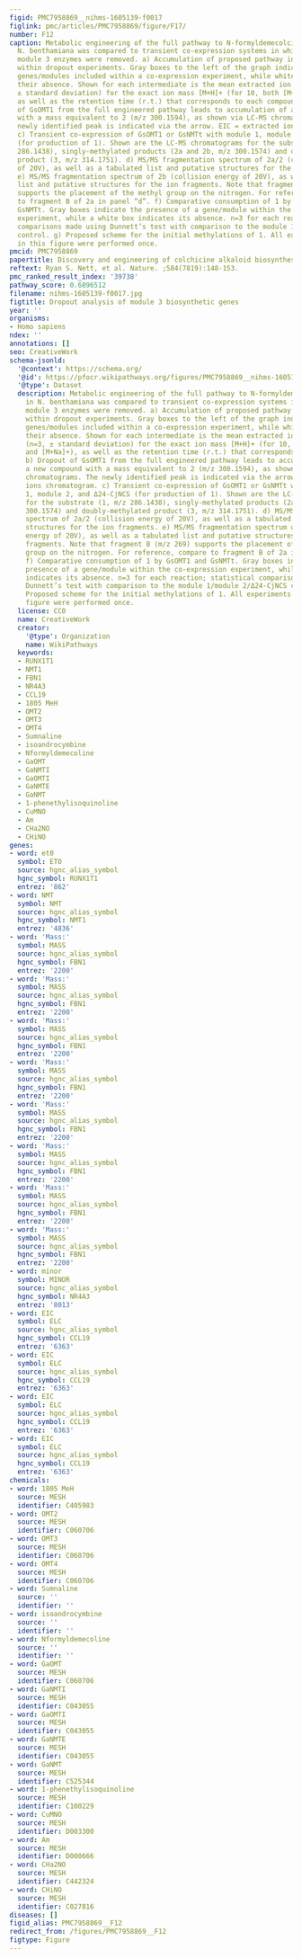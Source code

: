 ```yaml
---
figid: PMC7958869__nihms-1605139-f0017
figlink: pmc/articles/PMC7958869/figure/F17/
number: F12
caption: Metabolic engineering of the full pathway to N-formyldemecolcine (10) in
  N. benthamiana was compared to transient co-expression systems in which individual
  module 3 enzymes were removed. a) Accumulation of proposed pathway intermediates
  within dropout experiments. Gray boxes to the left of the graph indicate biosynthetic
  genes/modules included within a co-expression experiment, while white boxes indicate
  their absence. Shown for each intermediate is the mean extracted ion abundance (n=3,
  ± standard deviation) for the exact ion mass [M+H]+ (for 10, both [M+H]+ and [M+Na]+),
  as well as the retention time (r.t.) that corresponds to each compound. b) Dropout
  of GsOMT1 from the full engineered pathway leads to accumulation of a new compound
  with a mass equivalent to 2 (m/z 300.1594), as shown via LC-MS chromatograms. The
  newly identified peak is indicated via the arrow. EIC = extracted ions chromatogram.
  c) Transient co-expression of GsOMT1 or GsNMTt with module 1, module 2, and Δ24-CjNCS
  (for production of 1). Shown are the LC-MS chromatograms for the substrate (1, m/z
  286.1438), singly-methylated products (2a and 2b, m/z 300.1574) and doubly-methylated
  product (3, m/z 314.1751). d) MS/MS fragmentation spectrum of 2a/2 (collision energy
  of 20V), as well as a tabulated list and putative structures for the ion fragments.
  e) MS/MS fragmentation spectrum of 2b (collision energy of 20V), as well as a tabulated
  list and putative structures for the ion fragments. Note that fragment B (m/z 269)
  supports the placement of the methyl group on the nitrogen. For reference, compare
  to fragment B of 2a in panel “d”. f) Comparative consumption of 1 by GsOMT1 and
  GsNMTt. Gray boxes indicate the presence of a gene/module within the co-expression
  experiment, while a white box indicates its absence. n=3 for each reaction; statistical
  comparisons made using Dunnett’s test with comparison to the module 1/module 2/Δ24-CjNCS
  control. g) Proposed scheme for the initial methylations of 1. All experiments shown
  in this figure were performed once.
pmcid: PMC7958869
papertitle: Discovery and engineering of colchicine alkaloid biosynthesis.
reftext: Ryan S. Nett, et al. Nature. ;584(7819):148-153.
pmc_ranked_result_index: '39738'
pathway_score: 0.6896512
filename: nihms-1605139-f0017.jpg
figtitle: Dropout analysis of module 3 biosynthetic genes
year: ''
organisms:
- Homo sapiens
ndex: ''
annotations: []
seo: CreativeWork
schema-jsonld:
  '@context': https://schema.org/
  '@id': https://pfocr.wikipathways.org/figures/PMC7958869__nihms-1605139-f0017.html
  '@type': Dataset
  description: Metabolic engineering of the full pathway to N-formyldemecolcine (10)
    in N. benthamiana was compared to transient co-expression systems in which individual
    module 3 enzymes were removed. a) Accumulation of proposed pathway intermediates
    within dropout experiments. Gray boxes to the left of the graph indicate biosynthetic
    genes/modules included within a co-expression experiment, while white boxes indicate
    their absence. Shown for each intermediate is the mean extracted ion abundance
    (n=3, ± standard deviation) for the exact ion mass [M+H]+ (for 10, both [M+H]+
    and [M+Na]+), as well as the retention time (r.t.) that corresponds to each compound.
    b) Dropout of GsOMT1 from the full engineered pathway leads to accumulation of
    a new compound with a mass equivalent to 2 (m/z 300.1594), as shown via LC-MS
    chromatograms. The newly identified peak is indicated via the arrow. EIC = extracted
    ions chromatogram. c) Transient co-expression of GsOMT1 or GsNMTt with module
    1, module 2, and Δ24-CjNCS (for production of 1). Shown are the LC-MS chromatograms
    for the substrate (1, m/z 286.1438), singly-methylated products (2a and 2b, m/z
    300.1574) and doubly-methylated product (3, m/z 314.1751). d) MS/MS fragmentation
    spectrum of 2a/2 (collision energy of 20V), as well as a tabulated list and putative
    structures for the ion fragments. e) MS/MS fragmentation spectrum of 2b (collision
    energy of 20V), as well as a tabulated list and putative structures for the ion
    fragments. Note that fragment B (m/z 269) supports the placement of the methyl
    group on the nitrogen. For reference, compare to fragment B of 2a in panel “d”.
    f) Comparative consumption of 1 by GsOMT1 and GsNMTt. Gray boxes indicate the
    presence of a gene/module within the co-expression experiment, while a white box
    indicates its absence. n=3 for each reaction; statistical comparisons made using
    Dunnett’s test with comparison to the module 1/module 2/Δ24-CjNCS control. g)
    Proposed scheme for the initial methylations of 1. All experiments shown in this
    figure were performed once.
  license: CC0
  name: CreativeWork
  creator:
    '@type': Organization
    name: WikiPathways
  keywords:
  - RUNX1T1
  - NMT1
  - FBN1
  - NR4A3
  - CCL19
  - 1805 MeH
  - OMT2
  - OMT3
  - OMT4
  - Sumnaline
  - isoandrocymbine
  - Nformyldemecoline
  - GaOMT
  - GaNMTI
  - GaOMTI
  - GaNMTE
  - GaNMT
  - 1-phenethylisoquinoline
  - CuMNO
  - Am
  - CHa2NO
  - CHiNO
genes:
- word: et0
  symbol: ETO
  source: hgnc_alias_symbol
  hgnc_symbol: RUNX1T1
  entrez: '862'
- word: NMT
  symbol: NMT
  source: hgnc_alias_symbol
  hgnc_symbol: NMT1
  entrez: '4836'
- word: 'Mass:'
  symbol: MASS
  source: hgnc_alias_symbol
  hgnc_symbol: FBN1
  entrez: '2200'
- word: 'Mass:'
  symbol: MASS
  source: hgnc_alias_symbol
  hgnc_symbol: FBN1
  entrez: '2200'
- word: 'Mass:'
  symbol: MASS
  source: hgnc_alias_symbol
  hgnc_symbol: FBN1
  entrez: '2200'
- word: 'Mass:'
  symbol: MASS
  source: hgnc_alias_symbol
  hgnc_symbol: FBN1
  entrez: '2200'
- word: 'Mass:'
  symbol: MASS
  source: hgnc_alias_symbol
  hgnc_symbol: FBN1
  entrez: '2200'
- word: 'Mass:'
  symbol: MASS
  source: hgnc_alias_symbol
  hgnc_symbol: FBN1
  entrez: '2200'
- word: 'Mass:'
  symbol: MASS
  source: hgnc_alias_symbol
  hgnc_symbol: FBN1
  entrez: '2200'
- word: 'Mass:'
  symbol: MASS
  source: hgnc_alias_symbol
  hgnc_symbol: FBN1
  entrez: '2200'
- word: minor
  symbol: MINOR
  source: hgnc_alias_symbol
  hgnc_symbol: NR4A3
  entrez: '8013'
- word: EIC
  symbol: ELC
  source: hgnc_alias_symbol
  hgnc_symbol: CCL19
  entrez: '6363'
- word: EIC
  symbol: ELC
  source: hgnc_alias_symbol
  hgnc_symbol: CCL19
  entrez: '6363'
- word: EIC
  symbol: ELC
  source: hgnc_alias_symbol
  hgnc_symbol: CCL19
  entrez: '6363'
- word: EIC
  symbol: ELC
  source: hgnc_alias_symbol
  hgnc_symbol: CCL19
  entrez: '6363'
chemicals:
- word: 1805 MeH
  source: MESH
  identifier: C405983
- word: OMT2
  source: MESH
  identifier: C060706
- word: OMT3
  source: MESH
  identifier: C060706
- word: OMT4
  source: MESH
  identifier: C060706
- word: Sumnaline
  source: ''
  identifier: ''
- word: isoandrocymbine
  source: ''
  identifier: ''
- word: Nformyldemecoline
  source: ''
  identifier: ''
- word: GaOMT
  source: MESH
  identifier: C060706
- word: GaNMTI
  source: MESH
  identifier: C043055
- word: GaOMTI
  source: MESH
  identifier: C043055
- word: GaNMTE
  source: MESH
  identifier: C043055
- word: GaNMT
  source: MESH
  identifier: C525344
- word: 1-phenethylisoquinoline
  source: MESH
  identifier: C100229
- word: CuMNO
  source: MESH
  identifier: D003300
- word: Am
  source: MESH
  identifier: D000666
- word: CHa2NO
  source: MESH
  identifier: C442324
- word: CHiNO
  source: MESH
  identifier: C027816
diseases: []
figid_alias: PMC7958869__F12
redirect_from: /figures/PMC7958869__F12
figtype: Figure
---
```

